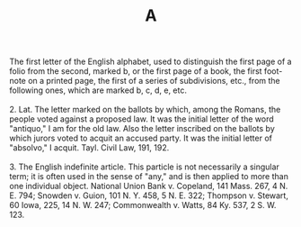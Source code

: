 ---
title: A
letter: A
permalink: "/definitions/bld-a.html"
body: 1. The first letter of the English alphabet, used to distinguish the first page
  of a folio from the second, marked b, or the first page of a book, the first foot-note
  on a printed page, the first of a series of subdivisions, etc., from the following
  ones, which are marked b, c, d, e, etc. <br><br> 2. Lat. The letter marked on the
  ballots by which, among the Romans, the people voted against a proposed law. It
  was the initial letter of the word "antiquo," I am for the old law. Also the letter
  inscribed on the ballots by which jurors voted to acquit an accused party. It was
  the initial letter of "absolvo," I acquit. Tayl. Civil Law, 191, 192. <br><br> 3.  The
  English indefinite article. This particle is not necessarily a singular term; it
  is often used in the sense of "any," and is then applied to more than one individual
  object. National Union Bank v. Copeland, 141 Mass. 267, 4 N. E. 794; Snowden v.
  Guion, 101 N. Y. 458, 5 N. E. 322; Thompson v. Stewart, 60 Iowa, 225, 14 N. W. 247;
  Commonwealth v. Watts, 84 Ky. 537, 2 S. W. 123.
published_at: '2018-08-05'
source: Black's Law Dictionary 2nd Ed (1910)
layout: post
---